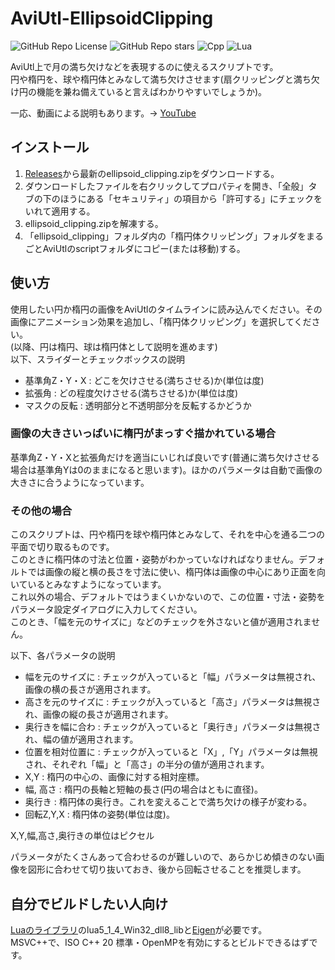# AviUtl-EllipsoidClipping
![GitHub Repo License](https://img.shields.io/github/license/sing-kuro/AviUtl-EllipsoidClipping?)
![GitHub Repo stars](https://img.shields.io/github/stars/sing-kuro/AviUtl-EllipsoidClipping?)
![Cpp](https://img.shields.io/badge/-Cplusplus-00599C.svg?logo=cplusplus&style=plastic)
![Lua](https://img.shields.io/badge/-Lua-2C2D72.svg?logo=lua&style=plastic)

AviUtl上で月の満ち欠けなどを表現するのに使えるスクリプトです。  
円や楕円を、球や楕円体とみなして満ち欠けさせます(扇クリッピングと満ち欠け円の機能を兼ね備えていると言えばわかりやすいでしょうか)。  

一応、動画による説明もあります。→ [YouTube](https://youtu.be/Og7QiBeA02U)

## インストール
1. [Releases](https://github.com/sing-kuro/AviUtl-EllipsoidClipping/releases)から最新のellipsoid_clipping.zipをダウンロードする。
1. ダウンロードしたファイルを右クリックしてプロパティを開き、「全般」タブの下のほうにある「セキュリティ」の項目から「許可する」にチェックをいれて適用する。
1. ellipsoid_clipping.zipを解凍する。
1. 「ellipsoid_clipping」フォルダ内の「楕円体クリッピング」フォルダをまるごとAviUtlのscriptフォルダにコピー(または移動)する。

## 使い方
使用したい円か楕円の画像をAviUtlのタイムラインに読み込んでください。その画像にアニメーション効果を追加し、「楕円体クリッピング」を選択してください。  
(以降、円は楕円、球は楕円体として説明を進めます)  
以下、スライダーとチェックボックスの説明
- 基準角Z・Y・X : どこを欠けさせる(満ちさせる)か(単位は度)
- 拡張角 : どの程度欠けさせる(満ちさせる)か(単位は度)
- マスクの反転 : 透明部分と不透明部分を反転するかどうか
### 画像の大きさいっぱいに楕円がまっすぐ描かれている場合
基準角Z・Y・Xと拡張角だけを適当にいじれば良いです(普通に満ち欠けさせる場合は基準角Yは0のままになると思います)。ほかのパラメータは自動で画像の大きさに合うようになっています。

### その他の場合
このスクリプトは、円や楕円を球や楕円体とみなして、それを中心を通る二つの平面で切り取るものです。  
このときに楕円体の寸法と位置・姿勢がわかっていなければなりません。デフォルトでは画像の縦と横の長さを寸法に使い、楕円体は画像の中心にあり正面を向いているとみなすようになっています。  
これ以外の場合、デフォルトではうまくいかないので、この位置・寸法・姿勢をパラメータ設定ダイアログに入力してください。  
このとき、「幅を元のサイズに」などのチェックを外さないと値が適用されません。

以下、各パラメータの説明
- 幅を元のサイズに : チェックが入っていると「幅」パラメータは無視され、画像の横の長さが適用されます。
- 高さを元のサイズに : チェックが入っていると「高さ」パラメータは無視され、画像の縦の長さが適用されます。
- 奥行きを幅に合わ : チェックが入っていると「奥行き」パラメータは無視され、幅の値が適用されます。
- 位置を相対位置に : チェックが入っていると「X」,「Y」パラメータは無視され、それぞれ「幅」と「高さ」の半分の値が適用されます。
- X,Y : 楕円の中心の、画像に対する相対座標。
- 幅, 高さ : 楕円の長軸と短軸の長さ(円の場合はともに直径)。
- 奥行き : 楕円体の奥行き。これを変えることで満ち欠けの様子が変わる。
- 回転Z,Y,X : 楕円体の姿勢(単位は度)。

X,Y,幅,高さ,奥行きの単位はピクセル

パラメータがたくさんあって合わせるのが難しいので、あらかじめ傾きのない画像を図形に合わせて切り抜いておき、後から回転させることを推奨します。

## 自分でビルドしたい人向け
[Luaのライブラリ](https://sourceforge.net/projects/luabinaries/files/5.1.4/Windows%20Libraries/)のlua5_1_4_Win32_dll8_libと[Eigen](https://eigen.tuxfamily.org/)が必要です。  
MSVC++で、ISO C++ 20 標準・OpenMPを有効にするとビルドできるはずです。


